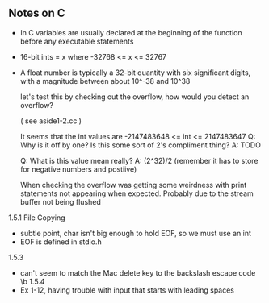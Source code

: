 Notes on C
-------------

- In C variables are usually declared at the beginning of the function before
  any executable statements

- 16-bit ints = x where -32768 <= x <= 32767
- A float number is typically a 32-bit quantity with six significant digits,
  with a magnitude between about 10^-38 and 10^38

  let's test this by checking out the overflow, how would you detect an overflow?

  ( see aside1-2.cc )

  It seems that the int values are -2147483648 <= int <= 2147483647
  Q: Why is it off by one? Is this some sort of 2's compliment thing?
  A: TODO

  Q: What is this value mean really?
  A: (2^32)/2 (remember it has to store for negative numbers and postiive)

  When checking the overflow was getting some weirdness with print statements
  not appearing when expected.  Probably due to the stream buffer not being flushed

1.5.1 File Copying
  - subtle point, char isn't big enough to hold EOF, so we must use an int
  - EOF is defined in stdio.h

1.5.3
  - can't seem to match the Mac delete key to the backslash escape code \b
1.5.4
  - Ex 1-12, having trouble with input that starts with leading spaces
